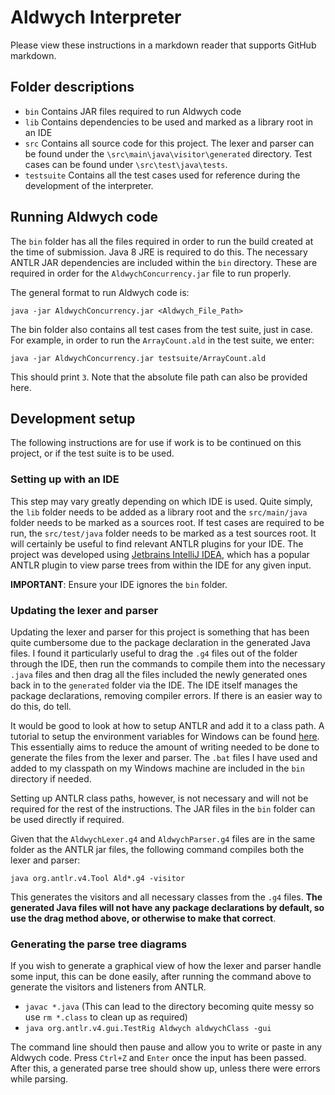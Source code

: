 # Aldwych Interpreter

Please view these instructions in a markdown reader that supports GitHub markdown.

## Folder descriptions

* `bin` Contains JAR files required to run Aldwych code
* `lib` Contains dependencies to be used and marked as a library root in an IDE
* `src` Contains all source code for this project. The lexer and parser can be found under the `\src\main\java\visitor\generated` directory. Test cases can be found under `\src\test\java\tests`.
* `testsuite` Contains all the test cases used for reference during the development of the interpreter.

## Running Aldwych code
The `bin` folder has all the files required in order to run the build created at the time of submission. Java 8 JRE is required to do this. The necessary ANTLR JAR dependencies are included within the `bin` directory. These are required in order for the `AldwychConcurrency.jar` file to run properly.

The general format to run Aldwych code is:

`java -jar AldwychConcurrency.jar <Aldwych_File_Path>`

The bin folder also contains all test cases from the test suite, just in case. For example, in order to run the `ArrayCount.ald` in the test suite, we enter:

`java -jar AldwychConcurrency.jar testsuite/ArrayCount.ald`

This should print `3`. Note that the absolute file path can also be provided here.

## Development setup

The following instructions are for use if work is to be continued on this project, or if the test suite is to be used.

### Setting up with an IDE

This step may vary greatly depending on which IDE is used. Quite simply, the `lib` folder needs to be added as a library root and the `src/main/java` folder needs to be marked as a sources root. If test cases are required to be run, the `src/test/java` folder needs to be marked as a test sources root. It will certainly be useful to find relevant ANTLR plugins for your IDE. The project was developed using [Jetbrains IntelliJ IDEA](https://www.jetbrains.com/idea/), which has a popular ANTLR plugin to view parse trees from within the IDE for any given input.

**IMPORTANT**: Ensure your IDE ignores the `bin` folder.

### Updating the lexer and parser

Updating the lexer and parser for this project is something that has been quite cumbersome due to the package declaration in the generated Java files. I found it particularly useful to drag the `.g4` files out of the folder through the IDE, then run the commands to compile them into the necessary `.java` files and then drag all the files included the newly generated ones back in to the `generated` folder via the IDE. The IDE itself manages the package declarations, removing compiler errors. If there is an easier way to do this, do tell.

It would be good to look at how to setup ANTLR and add it to a class path. A tutorial to setup the environment variables for Windows can be found [here](https://levlaz.org/setting-up-antlr4-on-windows/). This essentially aims to reduce the amount of writing needed to be done to generate the files from the lexer and parser. The `.bat` files I have used and added to my classpath on my Windows machine are included in the `bin` directory if needed.

Setting up ANTLR class paths, however, is not necessary and will not be required for the rest of the instructions. The JAR files in the `bin` folder can be used directly if required.

Given that the `AldwychLexer.g4` and `AldwychParser.g4` files are in the same folder as the ANTLR jar files, the following command compiles both the lexer and parser:

`java org.antlr.v4.Tool Ald*.g4 -visitor`

This generates the visitors and all necessary classes from the `.g4` files. **The generated Java files will not have any package declarations by default, so use the drag method above, or otherwise to make that correct**.

### Generating the parse tree diagrams

If you wish to generate a graphical view of how the lexer and parser handle some input, this can be done easily, after running the command above to generate the visitors and listeners from ANTLR.

* `javac *.java` (This can lead to the directory becoming quite messy so use `rm *.class` to clean up as required)
* `java org.antlr.v4.gui.TestRig Aldwych aldwychClass -gui`

The command line should then pause and allow you to write or paste in any Aldwych code. Press `Ctrl+Z` and `Enter` once the input has been passed. After this, a generated parse tree should show up, unless there were errors while parsing.
